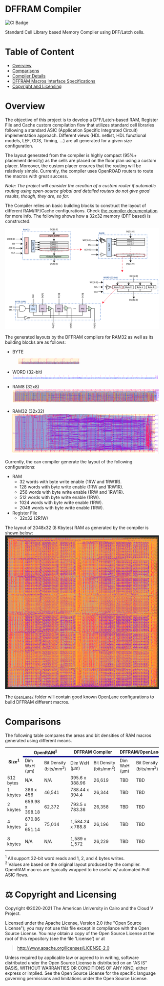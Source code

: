 # DFFRAM Compiler
![CI Badge](https://github.com/Cloud-V/DFFRAM/actions/workflows/main.yml/badge.svg?branch=main)

Standard Cell Library based Memory Compiler using DFF/Latch cells.

# Table of Content
- [Overview](#overview)
- [Comparisons](#comparisons)
- [Compiler Details](./docs/Compiler.md)
- [DFFRAM Macros Interface Specifications](./docs/md/Specs.md)
- [Copyright and Licensing](#️-copyright-and-licensing)

# Overview
The objective of this project is to develop a DFF/Latch-based RAM, Register File and Cache custom compilation flow that utilizes standard cell libraries following a standard ASIC (Application Specific Integrated Circuit) implementation approach. Different views (HDL netlist, HDL functional models, LEF, GDS, Timing, …) are all generated for a given size configuration.

The layout generated from the compiler is highly compact (95%+ placement density) as the cells are placed on the floor plan using a custom placer. Moreover, the custom placer ensures that the routing will be relatively simple. Currently, the compiler uses OpenROAD routers to route the macros with great success. 

*Note: The project will consider the creation of a custom router if automatic routing using open-source global and detailed routers do not give good results, though, they are, so far.*

The Compiler relies on basic building blocks to construct the layout of different RAM/RF/Cache configurations. Check [the compiler documentation](./docs/Compiler.md) for more info. The following shows how a 32x32 memory (DFF based) is constructed.

![](./docs/img/ram_ex.png)

The generated layouts by the DFFRAM compilers for RAM32 as well as its building blocks are as follows:
- BYTE

&nbsp;&nbsp;&nbsp;&nbsp;&nbsp;&nbsp;&nbsp;&nbsp;&nbsp;&nbsp;&nbsp;<img src="./docs/img/byte_all_layers.png" alt="drawing" width="200"/> 
- WORD (32-bit)
![A Word; placed and routed, metal only, no outline](./docs/img/word_metal_only_no_outline.png)

- RAM8 (32x8)
![8 Words; placed and routed](./docs/img/8_routed_all_layers.png)

- RAM32 (32x32)
![32 Words; placed and routed](./docs/img/32_routed_all_layers.png)


Currently, the can compiler generate the layout of the following configurations:
- RAM
  - 32 words with byte write enable (1RW and 1RW1R).
  - 128 words with byte write enable (1RW and 1RW1R).
  - 256 words with byte write enable (1RW and 1RW1R).
  - 512 words with byte write enable (1RW).
  - 1024 words with byte write enable (1RW).
  - 2048 words with byte write enable (1RW).
- Register File
  - 32x32 (2R1W)

The layout of 2048x32 (8 Kbytes) RAM as generated by the compiler is shown below:
![8kbytes](./docs/img/8kb_layout.png)


The [`OpenLane/`](./OpenLane) folder will contain good known OpenLane configurations to build DFFRAM different macros. 
 
# Comparisons
The following table compares the areas and bit densities of RAM macros generated using different means.


<table>
  <tr>
    <th rowspan="2">Size<sup>1</sup></th> 
    <th colspan="2">OpenRAM<sup>2</sup></th> 
    <th colspan="2">DFFRAM Compiler</th> 
    <th colspan="2">DFFRAM/OpenLane</th> 
    <th colspan="2">RTL/OpenLane</th>
  </tr>
  <tr style="border-top:4px solid darkblue;">
    <td> Dim WxH (μm) </td> <td> Bit Density (bits/mm<sup>2</sup>) </td>
    <td> Dim WxH (μm) </td> <td> Bit Density (bits/mm<sup>2</sup>) </td>
    <td> Dim WxH (μm) </td> <td> Bit Density (bits/mm<sup>2</sup>) </td>
    <td> Dim WxH (μm) </td> <td> Bit Density (bits/mm<sup>2</sup>) </td>
  </tr>
  <tr>
    <td> 512 bytes </td>
    <td> N/A </td> <td> N/A </td>
    <td> 395.6 x 388.96 </td> <td> 26,619 </td>
    <td> TBD </td> <td> TBD </td>
    <td> 680.25 x 690.97 </td> <td> 8,714 </td>
  </tr>
  <tr>
    <td> 1 kbytes </td>
    <td> 386 x 456 </td> <td> 46,541 </td>
    <td> 788.44 x 394.4 <td> 26,344 </td>
    <td> TBD </td> <td> TBD </td>
    <td> 1,050 x 1,060 </td> <td> 7,360 </td>
  </tr>
  <tr>
    <td> 2 kbytes </td>
    <td> 659.98 x 398.18  </td> <td> 62,372 </td>
    <td> 793.5 x 783.36 </td> <td> 26,358 </td>
    <td> TBD </td> <td> TBD </td>
    <td> 1,439.615 x 1,450.335 </td> <td> 7,847 </td>
  </tr>
  <tr>
    <td> 4 kbytes </td>
    <td> 670.86 x 651.14 </td> <td> 75,014 </td>
    <td> 1,584.24 x 788.8 </td> <td> 26,196 </td>
    <td> TBD </td> <td> TBD </td>
    <td> 2,074 x 2,085 </td> <td> 7,578 </td>
    
  </tr>
  <tr>
    <td> 8 kbytes </td>
    <td> N/A </td> <td> N/A </td>
    <td> 1,589 x 1,572</td> <td> 26,229 </td>
    <td> TBD </td> <td> TBD </td>
    <td> 2,686.610 x 2,697.330 </td> <td> 9,043 </td>
  </tr>
</table>



<sup>1</sup> All support 32-bit word reads and 1, 2, and 4 bytes writes.  
<sup>2</sup> Values are based on the original layout produced by the compiler. OpenRAM macros are typically wrapped to be useful w/ automated PnR ASIC flows.

# ⚖️ Copyright and Licensing
Copyright ©2020-2021 The American University in Cairo and the Cloud V Project.

Licensed under the Apache License, Version 2.0 (the "Open Source License");
you may not use this file except in compliance with the Open Source License.
You may obtain a copy of the Open Source License at the root of this repository
(see the file 'License') or at

> http://www.apache.org/licenses/LICENSE-2.0

Unless required by applicable law or agreed to in writing, software
distributed under the Open Source License is distributed on an "AS IS" BASIS,
WITHOUT WARRANTIES OR CONDITIONS OF ANY KIND, either express or implied.
See the Open Source License for the specific language governing permissions and
limitations under the Open Source License.
